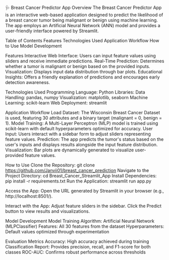 🩺 Breast Cancer Predictor App
Overview
The Breast Cancer Predictor App is an interactive web-based application designed to predict the likelihood of a breast cancer tumor being malignant or benign using machine learning. The app employs an Artificial Neural Network (ANN) model and provides a user-friendly interface powered by Streamlit.

Table of Contents
Features
Technologies Used
Application Workflow
How to Use
Model Development

Features
Interactive Web Interface: Users can input feature values using sliders and receive immediate predictions.
Real-Time Prediction: Determines whether a tumor is malignant or benign based on the provided inputs.
Visualization: Displays input data distribution through bar plots.
Educational Insights: Offers a friendly explanation of predictions and encourages early detection awareness.

Technologies Used
Programming Language: Python
Libraries:
Data Handling: pandas, numpy
Visualization: matplotlib, seaborn
Machine Learning: scikit-learn
Web Deployment: streamlit

Application Workflow
Load Dataset:
The Wisconsin Breast Cancer Dataset is used, featuring 30 attributes and a binary target (malignant = 0, benign = 1).
Model Training:
A Multi-Layer Perceptron (MLP) model is trained using scikit-learn with default hyperparameters optimized for accuracy.
User Input:
Users interact with a sidebar form to adjust sliders representing feature values.
Prediction:
The app predicts the tumor's status based on the user's inputs and displays results alongside the input feature distribution.
Visualization:
Bar plots are dynamically generated to visualize user-provided feature values.

How to Use
Clone the Repository:
git clone https://github.com/Janvii01/breast_cancer_prediction
Navigate to the Project Directory:
cd Breast_Cancer_Streamlit_App
Install Dependencies:
pip install -r requirements.txt
Run the Application:
streamlit run app.py

Access the App:
Open the URL generated by Streamlit in your browser (e.g., http://localhost:8501/).

Interact with the App:
Adjust feature sliders in the sidebar.
Click the Predict button to view results and visualizations.

Model Development
Model Training
Algorithm: Artificial Neural Network (MLPClassifier)
Features: All 30 features from the dataset
Hyperparameters: Default values optimized through experimentation

Evaluation Metrics
Accuracy: High accuracy achieved during training
Classification Report: Provides precision, recall, and F1-score for both classes
ROC-AUC: Confirms robust performance across thresholds
